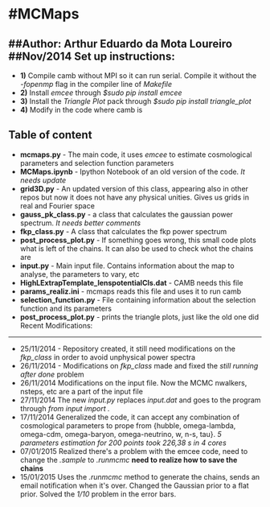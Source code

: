 #MCMaps
======
##Author: Arthur Eduardo da Mota Loureiro
##Nov/2014
Set up instructions:
---
- **1)** Compile camb without MPI so it can run serial. Compile it without the *-fopenmp* flag in the compiler line of *Makefile*
- **2)** Install *emcee* through *$sudo pip install emcee*
- **3)** Install the *Triangle Plot* pack through *$sudo pip install triangle_plot*
- **4)** Modify in the code where camb is

Table of content
---
- **mcmaps.py** - The main code, it uses *emcee* to estimate cosmological parameters and selection function parameters
- **MCMaps.ipynb** - Ipython Notebook of an old version of the code. *It needs update*
- **grid3D.py** - An updated version of this class, appearing also in other repos but now it does not have any physical unities. Gives us grids in real and Fourier space
- **gauss_pk_class.py** - a class that calculates the gaussian power spectrum. *It needs better comments*
- **fkp_class.py** - A class that calculates the fkp power spectrum
- **post_process_plot.py** - If something goes wrong, this small code plots what is left of the chains. It can also be used to check whot the chains are
- **input.py** - Main input file. Contains information about the map to analyse, the parameters to vary, etc
- **HighLExtrapTemplate_lenspotentialCls.dat** - CAMB needs this file
- **params_realiz.ini** - mcmaps reads this file and uses it to run camb
- **selection_function.py** - File containing information about the selection function and its parameters
- **post_process_plot.py** - prints the triangle plots, just like the old one did
Recent Modifications:
---
- 25/11/2014 - Repository created, it still need modifications on the *fkp_class* in order to avoid unphysical power spectra
- 26/11/2014 - Modifications on *fkp_class* made and fixed the *still running after done* problem
- 26/11/2014 Modifications on the input file. Now the MCMC nwalkers, nsteps, etc are a part of the input file
- 27/11/2014 The new *input.py* replaces *input.dat* and goes to the program through *from input import .*
- 17/11/2014 Generalized the code, it can accept any combination of cosmological parameters to prope from {hubble, omega-lambda, omega-cdm, omega-baryon, omega-neutrino, w, n-s, tau}. _5 parameters estimation for 200 points took 226,38 s in 4 cores_
- 07/01/2015 Realized there's a problem with the emcee code, need to
change the _.sample_ to _.runmcmc_ **need to realize how to save the
chains**
- 15/01/2015 Uses the _.runmcmc_ method to generate the chains, sends an email notification when it's over. Changed the Gaussian prior to a flat prior. Solved the *1/10* problem in the error bars.
